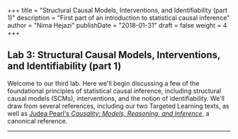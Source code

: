 +++
title = "Structural Causal Models, Interventions, and Identifiability (part 1)"
description = "First part of an introduction to statistical causal inference"
author = "Nima Hejazi"
publishDate = "2018-01-31"
draft = false
weight = 4
+++

## Lab 3: Structural Causal Models, Interventions, and Identifiability (part 1)

Welcome to our third lab. Here we'll begin discussing a few of the foundational
principles of statistical causal inference, including structural causal models
(SCMs), interventions, and the notion of identifiability. We'll draw from
several references, including our two Targeted Learning texts, as well as
[Judea Pearl's _Causality: Models, Reasoning, and
Inference_](https://books.google.com/books/about/Causality.html?id=wnGU_TsW3BQC),
a canonical reference.

---
